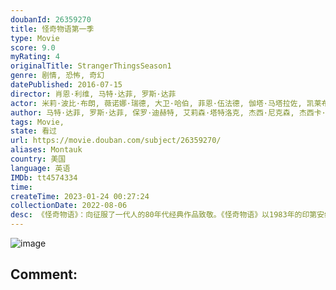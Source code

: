 ```yaml
---
doubanId: 26359270
title: 怪奇物语第一季
type: Movie
score: 9.0
myRating: 4
originalTitle: StrangerThingsSeason1
genre: 剧情, 恐怖, 奇幻
datePublished: 2016-07-15
director: 肖恩·利维, 马特·达菲, 罗斯·达菲
actor: 米莉·波比·布朗, 薇诺娜·瑞德, 大卫·哈伯, 菲恩·伍法德, 伽塔·马塔拉佐, 凯莱布·麦克劳克林, 娜塔莉·戴尔, 查理·希顿, 卡拉·布欧诺, 马修·莫迪恩, 乔·基瑞, 罗布·摩根, 约翰·雷诺兹, 乔·克里斯特, 诺亚·施纳普, 马克·斯达格, 兰德尔·, 托比亚斯·耶利内克, 苏珊·沙尔霍布·拉金, 凯萨琳·戴尔, 安妮斯顿·普莱斯, 婷斯莉·普莱斯, 佩顿·威奇, 罗斯·帕特里奇, 艾米·穆林斯, 克里斯·沙利文, 朗·罗格, 休·, 罗伯特·沃克·布兰乔德, 香农·珀瑟, 斯特凡妮·巴特勒, 尤赖亚·谢尔顿, 艾米·西米茨, 贝瑟妮·安妮·林德, 切尔西·塔尔玛琪, 蔡斯·斯托克斯, 迈尔斯·穆森登, 琳达·康, 杰基·达拉斯
author: 马特·达菲, 罗斯·达菲, 保罗·迪赫特, 艾莉森·塔特洛克, 杰西·尼克森, 杰西卡·梅克伦堡, 贾斯汀·多布尔
tags: Movie, 
state: 看过
url: https://movie.douban.com/subject/26359270/
aliases: Montauk
country: 美国
language: 英语
IMDb: tt4574334
time: 
createTime: 2023-01-24 00:27:24
collectionDate: 2022-08-06
desc: 《怪奇物语》：向征服了一代人的80年代经典作品致敬。《怪奇物语》以1983年的印第安纳州为背景，一个小男孩莫名其妙地消失了。当朋友、家人和当地警察寻找答案时，他们都被卷入一个非同寻常的谜团，其...
---
```


![image](p2364206200.jpg)

Comment: 
---

